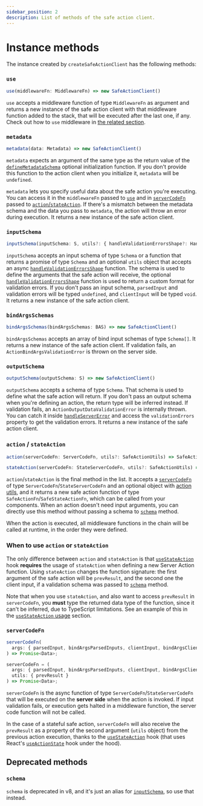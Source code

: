 ```yaml
---
sidebar_position: 2
description: List of methods of the safe action client.
---
```


# Instance methods

The instance created by `createSafeActionClient` has the following methods:

### `use`

```typescript
use(middlewareFn: MiddlewareFn) => new SafeActionClient()
```

`use` accepts a middleware function of type `MiddlewareFn` as argument and returns a new instance of the safe action client with that middleware function added to the stack, that will be executed after the last one, if any. Check out how to `use` middleware in [the related section](/docs/define-actions/middleware).

### `metadata`

```typescript
metadata(data: Metadata) => new SafeActionClient()
```

`metadata` expects an argument of the same type as the return value of the [`defineMetadataSchema`](/docs/define-actions/create-the-client#definemetadataschema) optional initialization function. If you don't provide this function to the action client when you initialize it, `metadata` will be `undefined`.

`metadata` lets you specify useful data about the safe action you're executing. You can access it in the `middlewareFn` passed to [`use`](#use) and in [`serverCodeFn`](#servercodefn) passed to [`action`/`stateAction`](#action--stateaction). If there's a mismatch between the metadata schema and the data you pass to `metadata`, the action will throw an error during execution. It returns a new instance of the safe action client.

### `inputSchema`

```typescript
inputSchema(inputSchema: S, utils?: { handleValidationErrorsShape?: HandleValidationErrorsShapeFn } }) => new SafeActionClient()
```

`inputSchema` accepts an input schema of type `Schema` or a function that returns a promise of type `Schema` and an optional `utils` object that accepts an async [`handleValidationErrorsShape`](/docs/define-actions/validation-errors#customize-validation-errors-format) function. The schema is used to define the arguments that the safe action will receive, the optional [`handleValidationErrorsShape`](/docs/define-actions/validation-errors#customize-validation-errors-format) function is used to return a custom format for validation errors. If you don't pass an input schema, `parsedInput` and validation errors will be typed `undefined`, and `clientInput` will be typed `void`. It returns a new instance of the safe action client.

### `bindArgsSchemas`

```typescript
bindArgsSchemas(bindArgsSchemas: BAS) => new SafeActionClient()
```

`bindArgsSchemas` accepts an array of bind input schemas of type `Schema[]`. It returns a new instance of the safe action client. If validation fails, an `ActionBindArgsValidationError` is thrown on the server side.

### `outputSchema`

```typescript
outputSchema(outputSchema: S) => new SafeActionClient()
```

`outputSchema` accepts a schema of type `Schema`. That schema is used to define what the safe action will return. If you don't pass an output schema when you're defining an action, the return type will be inferred instead. If validation fails, an `ActionOutputDataValidationError` is internally thrown. You can catch it inside [`handleServerError`](/docs/define-actions/create-the-client#handleservererror) and access the `validationErrors` property to get the validation errors. It returns a new instance of the safe action client.

### `action` / `stateAction`

```typescript
action(serverCodeFn: ServerCodeFn, utils?: SafeActionUtils) => SafeActionFn
```

```typescript
stateAction(serverCodeFn: StateServerCodeFn, utils?: SafeActionUtils) => SafeStateActionFn
```

`action`/`stateAction` is the final method in the list. It accepts a [`serverCodeFn`](#servercodefn) of type `ServerCodeFn`/`StateServerCodeFn` and an optional object with [action utils](/docs/define-actions/action-utils), and it returns a new safe action function of type `SafeActionFn`/`SafeStateActionFn`, which can be called from your components. When an action doesn't need input arguments, you can directly use this method without passing a schema to [`schema`](#schema) method.

When the action is executed, all middleware functions in the chain will be called at runtime, in the order they were defined.

### When to use `action` or `stateAction`

The only difference between `action` and `stateAction` is that [`useStateAction`](/docs/execute-actions/hooks/usestateaction) hook **requires** the usage of `stateAction` when defining a new Server Action function. Using `stateAction` changes the function signature: the first argument of the safe action will be `prevResult`, and the second one the client input, if a validation schema was passed to [`schema`](#schema) method. 

Note that when you use `stateAction`, and also want to access `prevResult` in `serverCodeFn`, you **must** type the returned data type of the function, since it can't be inferred, due to TypeScript limitations. See an example of this in the [`useStateAction` usage](/docs/execute-actions/hooks/usestateaction#example) section.

### `serverCodeFn`

```typescript title="Stateless action"
serverCodeFn(
  args: { parsedInput, bindArgsParsedInputs, clientInput, bindArgsClientInputs, ctx, metadata }
) => Promise<Data>;
```

```typescript title="Stateful action"
serverCodeFn = (
  args: { parsedInput, bindArgsParsedInputs, clientInput, bindArgsClientInputs, ctx, metadata },
  utils: { prevResult }
) => Promise<Data>;
```

`serverCodeFn` is the async function of type `ServerCodeFn`/`StateServerCodeFn` that will be executed on the **server side** when the action is invoked. If input validation fails, or execution gets halted in a middleware function, the server code function will not be called.

In the case of a stateful safe action, `serverCodeFn` will also receive the `prevResult` as a property of the second argument (`utils` object) from the previous action execution, thanks to the [`useStateAction`](/docs/execute-actions/hooks/usestateaction) hook (that uses React's [`useActionState`](https://react.dev/reference/react/useActionState) hook under the hood).

## Deprecated methods

### `schema`

`schema` is deprecated in v8, and it's just an alias for [`inputSchema`](#inputschema), so use that instead.